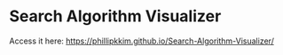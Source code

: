 # Search Algorithm Visualizer
Access it here: https://phillipkkim.github.io/Search-Algorithm-Visualizer/
